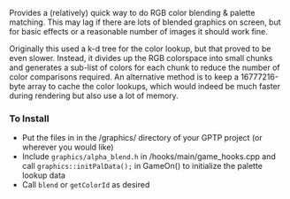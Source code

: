 Provides a (relatively) quick way to do RGB color blending & palette matching. This may lag if there are lots of blended graphics on screen, but for basic effects or a reasonable number of images it should work fine.

Originally this used a k-d tree for the color lookup, but that proved to be even slower. Instead, it divides up the RGB colorspace into small chunks and generates a sub-list of colors for each chunk to reduce the number of color comparisons required. An alternative method is to keep a 16777216-byte array to cache the color lookups, which would indeed be much faster during rendering but also use a lot of memory.

### To Install
- Put the files in in the \/graphics\/ directory of your GPTP project (or wherever you would like)
- Include `graphics/alpha_blend.h` in \/hooks\/main\/game_hooks.cpp and call `graphics::initPalData();` in GameOn() to initialize the palette lookup data
- Call `blend` or `getColorId` as desired

